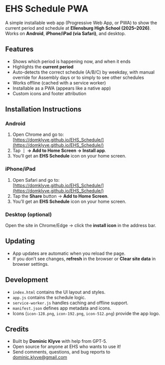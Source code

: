 # EHS Schedule PWA

A simple installable web app (Progressive Web App, or PWA) to show the current period and schedule at **Ellensburg High School (2025–2026)**.  
Works on **Android**, **iPhone/iPad (via Safari)**, and desktop.

## Features
- Shows which period is happening now, and when it ends
- Highlights the **current period**
- Auto-detects the correct schedule (A/B/C) by weekday, with manual override for Assembly days or to simply to see other schedules
- Works offline (cached with a service worker)
- Installable as a PWA (appears like a native app)
- Custom icons and footer attribution

## Installation Instructions

### Android
1. Open Chrome and go to:  
   [https://domklyve.github.io/EHS_Schedule/](https://domklyve.github.io/EHS_Schedule/)
2. Tap **⋮ → Add to Home Screen → Install app**.
3. You’ll get an **EHS Schedule** icon on your home screen.

### iPhone/iPad
1. Open Safari and go to:  
   [https://domklyve.github.io/EHS_Schedule/](https://domklyve.github.io/EHS_Schedule/)
2. Tap the **Share** button → **Add to Home Screen**.
3. You’ll get an **EHS Schedule** icon on your home screen.

### Desktop (optional)
Open the site in Chrome/Edge → click the **install icon** in the address bar.

## Updating
- App updates are automatic when you reload the page.
- If you don’t see changes, **refresh** in the browser or **Clear site data** in browser settings.

## Development
- `index.html` contains the UI layout and styles.
- `app.js` contains the schedule logic.
- `service-worker.js` handles caching and offline support.
- `manifest.json` defines app metadata and icons.
- Icons (`icon-128.png`, `icon-192.png`, `icon-512.png`) provide the app logo.

## Credits
- Built by **Dominic Klyve** with help from GPT-5.  
- Open source for anyone at EHS who wants to use it!
- Send comments, questions, and bug reports to dominic.klyve@gmail.com
